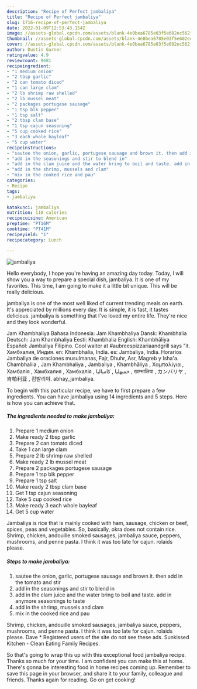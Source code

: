 ```yaml
---
description: "Recipe of Perfect jambaliya"
title: "Recipe of Perfect jambaliya"
slug: 1716-recipe-of-perfect-jambaliya
date: 2022-01-09T12:53:43.154Z
image: //assets-global.cpcdn.com/assets/blank-4e0bea6785e03f5e602ec562f230caae08da540cada707380b4fe1bbebba43da.png
thumbnail: //assets-global.cpcdn.com/assets/blank-4e0bea6785e03f5e602ec562f230caae08da540cada707380b4fe1bbebba43da.png
cover: //assets-global.cpcdn.com/assets/blank-4e0bea6785e03f5e602ec562f230caae08da540cada707380b4fe1bbebba43da.png
author: Dustin Garner
ratingvalue: 4.9
reviewcount: 9681
recipeingredient:
- "1 medium onion"
- "2 tbsp garlic"
- "2 can tomato diced"
- "1 can large clam"
- "2 lb shrimp raw shelled"
- "2 lb mussel meat"
- "2 packages portugese sausage"
- "1 tsp blk pepper"
- "1 tsp salt"
- "2 tbsp clam base"
- "1 tsp cajun seasoning"
- "5 cup cooked rice"
- "3 each whole bayleaf"
- "5 cup water"
recipeinstructions:
- "sautee the onion, garlic, portugese sausage and brown it. then add in the tomato and stir"
- "add in the seasonings and stir to blend in"
- "add in the clam juice and the water bring to boil and taste. add in anymore seasonings to taste"
- "add in the shrimp, mussels and clam"
- "mix in the cooked rice and pau"
categories:
- Recipe
tags:
- jambaliya

katakunci: jambaliya 
nutrition: 110 calories
recipecuisine: American
preptime: "PT16M"
cooktime: "PT41M"
recipeyield: "1"
recipecategory: Lunch

---
```



![jambaliya](//assets-global.cpcdn.com/assets/blank-4e0bea6785e03f5e602ec562f230caae08da540cada707380b4fe1bbebba43da.png)

Hello everybody, I hope you're having an amazing day today. Today, I will show you a way to prepare a special dish, jambaliya. It is one of my favorites. This time, I am going to make it a little bit unique. This will be really delicious.

jambaliya is one of the most well liked of current trending meals on earth. It's appreciated by millions every day. It is simple, it is fast, it tastes delicious. jambaliya is something that I've loved my entire life. They're nice and they look wonderful.

Jam Khambhaliya Bahasa Indonesia: Jam Khambhaliya Dansk: Khambhalia Deutsch: Jam Khambhaliya Eesti: Khambhalia English: Khambhāliya Español: Jambaliya Filipino. Cool waiter at #aubreespizzariaandgrill says &#34;it. Хамбхалия, Индия. en: Khambhalia, India. es: Jambaliya, India. Horarios Jambaliya de oraciones musulmanas, Fajr, Dhuhr, Asr, Magreb y Isha&#39;a. Chambhaliia , Jam Khambhaliya , Jambaliya , Khambhāliya , Χαμπαλίγια , Хамбалія , Хамбхалия , Хамбхалія , خمبهلیا , كامباليا , खाम्भालिया , カンバリヤ , 肯帕利亚 , 캄발리야. abhay_jambaliya.


To begin with this particular recipe, we have to first prepare a few ingredients. You can have jambaliya using 14 ingredients and 5 steps. Here is how you can achieve that.

<!--inarticleads1-->

##### The ingredients needed to make jambaliya:

1. Prepare 1 medium onion
1. Make ready 2 tbsp garlic
1. Prepare 2 can tomato diced
1. Take 1 can large clam
1. Prepare 2 lb shrimp raw shelled
1. Make ready 2 lb mussel meat
1. Prepare 2 packages portugese sausage
1. Prepare 1 tsp blk pepper
1. Prepare 1 tsp salt
1. Make ready 2 tbsp clam base
1. Get 1 tsp cajun seasoning
1. Take 5 cup cooked rice
1. Make ready 3 each whole bayleaf
1. Get 5 cup water


Jambaliya is rice that is mainly cooked with ham, sausage, chicken or beef, spices, peas and vegetables. So, basically, okra does not contain rice. Shrimp, chicken, andouille smoked sausages, jambaliya sauce, peppers, mushrooms, and penne pasta. I think it was too late for cajun. rolaids please. 

<!--inarticleads2-->

##### Steps to make jambaliya:

1. sautee the onion, garlic, portugese sausage and brown it. then add in the tomato and stir
1. add in the seasonings and stir to blend in
1. add in the clam juice and the water bring to boil and taste. add in anymore seasonings to taste
1. add in the shrimp, mussels and clam
1. mix in the cooked rice and pau


Shrimp, chicken, andouille smoked sausages, jambaliya sauce, peppers, mushrooms, and penne pasta. I think it was too late for cajun. rolaids please. Dave * Registered users of the site do not see these ads. Sunkissed Kitchen - Clean Eating Family Recipes. 

So that's going to wrap this up with this exceptional food jambaliya recipe. Thanks so much for your time. I am confident you can make this at home. There's gonna be interesting food in home recipes coming up. Remember to save this page in your browser, and share it to your family, colleague and friends. Thanks again for reading. Go on get cooking!
